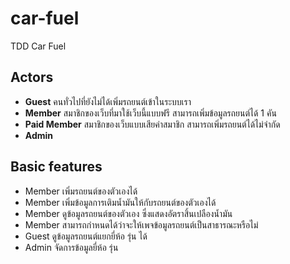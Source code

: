 # car-fuel

TDD Car Fuel

## Actors
* **Guest** คนทั่วไปที่ยังไม่ได้เพิ่มรถยนต์เข้าในระบบเรา
* **Member** สมาชิกของเว็บที่มาใช้เว็บนี้แบบฟรี สามารถเพิ่มข้อมูลรถยนต์ได้ 1 คัน
* **Paid Member** สมาชิกของเว็บแบบเสียค่าสมาชิก สามารถเพิ่มรถยนต์ได้ไม่จำกัด
* **Admin** 

## Basic features
* Member เพิ่มรถยนต์ของตัวเองได้
* Member เพิ่มข้อมูลการเติมน้ำมันให้กับรถยนต์ของตัวเองได้
* Member ดูข้อมูลรถยนต์ของตัวเอง ซึ่งแสดงอัตราสิ้นเปลืองน้ำมัน
* Member สามารถกำหนดได้ว่าจะให้เพจข้อมูลรถยนต์เป็นสาธารณะหรือไม่
* Guest ดูข้อมูลรถยนต์แยกยี่ห้อ รุ่น ได้
* Admin จัดการข้อมูลยี่ห้อ รุ่น 
